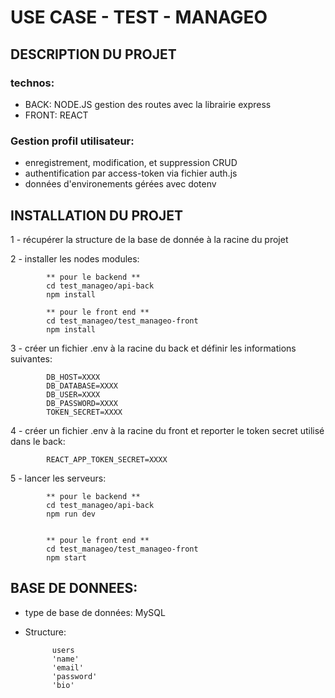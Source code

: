 # USE CASE - TEST - MANAGEO



## DESCRIPTION DU PROJET

### technos:
- BACK:  NODE.JS gestion des routes  avec la librairie express
- FRONT:  REACT

### Gestion profil utilisateur:
- enregistrement, modification, et suppression CRUD
- authentification par access-token via fichier auth.js
- données d'environements gérées avec dotenv 



## INSTALLATION DU PROJET

1 - récupérer la structure de la base de donnée à la racine du projet

2 - installer les nodes modules:

            ** pour le backend **
            cd test_manageo/api-back
            npm install
            
            ** pour le front end **
            cd test_manageo/test_manageo-front
            npm install


3 - créer un fichier .env à la racine du back et définir les informations suivantes:

            DB_HOST=XXXX
            DB_DATABASE=XXXX
            DB_USER=XXXX
            DB_PASSWORD=XXXX
            TOKEN_SECRET=XXXX
     


4 - créer un fichier .env à la racine du front et reporter le token secret utilisé dans le back:

            REACT_APP_TOKEN_SECRET=XXXX

5 - lancer les serveurs:

            ** pour le backend **
            cd test_manageo/api-back
            npm run dev


            ** pour le front end **
            cd test_manageo/test_manageo-front
            npm start
  
  


## BASE DE DONNEES:

- type de base de données: MySQL
- Structure:

            users
            'name'
            'email'
            'password'
            'bio'



